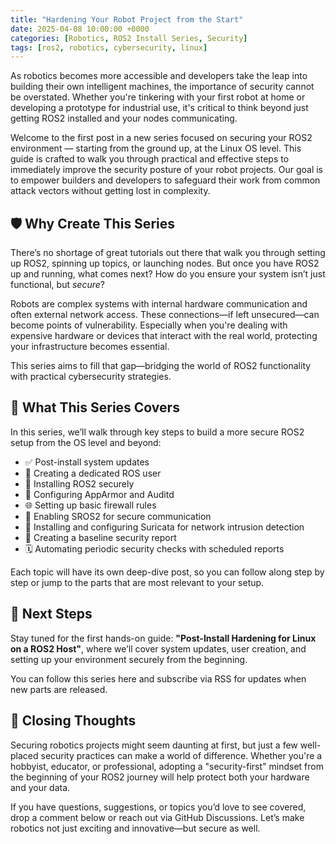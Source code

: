 ```yaml
---
title: "Hardening Your Robot Project from the Start"
date: 2025-04-08 10:00:00 +0000
categories: [Robotics, ROS2 Install Series, Security]
tags: [ros2, robotics, cybersecurity, linux]
---
```


As robotics becomes more accessible and developers take the leap into building their own intelligent machines, the importance of security cannot be overstated. Whether you're tinkering with your first robot at home or developing a prototype for industrial use, it's critical to think beyond just getting ROS2 installed and your nodes communicating.

Welcome to the first post in a new series focused on securing your ROS2 environment — starting from the ground up, at the Linux OS level. This guide is crafted to walk you through practical and effective steps to immediately improve the security posture of your robot projects. Our goal is to empower builders and developers to safeguard their work from common attack vectors without getting lost in complexity.

## 🛡️ Why Create This Series

There’s no shortage of great tutorials out there that walk you through setting up ROS2, spinning up topics, or launching nodes. But once you have ROS2 up and running, what comes next? How do you ensure your system isn’t just functional, but *secure*?

Robots are complex systems with internal hardware communication and often external network access. These connections—if left unsecured—can become points of vulnerability. Especially when you're dealing with expensive hardware or devices that interact with the real world, protecting your infrastructure becomes essential.

This series aims to fill that gap—bridging the world of ROS2 functionality with practical cybersecurity strategies.

## 🔧 What This Series Covers

In this series, we’ll walk through key steps to build a more secure ROS2 setup from the OS level and beyond:

- ✅ Post-install system updates
- 👤 Creating a dedicated ROS user
- 🤖 Installing ROS2 securely
- 🔐 Configuring AppArmor and Auditd
- 🌐 Setting up basic firewall rules
- 🧰 Enabling SROS2 for secure communication
- 🔎 Installing and configuring Suricata for network intrusion detection
- 📄 Creating a baseline security report
- 🗓️ Automating periodic security checks with scheduled reports

Each topic will have its own deep-dive post, so you can follow along step by step or jump to the parts that are most relevant to your setup.

## 🚀 Next Steps

Stay tuned for the first hands-on guide: **"Post-Install Hardening for Linux on a ROS2 Host"**, where we’ll cover system updates, user creation, and setting up your environment securely from the beginning.

You can follow this series here and subscribe via RSS for updates when new parts are released.

## 🧩 Closing Thoughts

Securing robotics projects might seem daunting at first, but just a few well-placed security practices can make a world of difference. Whether you're a hobbyist, educator, or professional, adopting a "security-first" mindset from the beginning of your ROS2 journey will help protect both your hardware and your data.

If you have questions, suggestions, or topics you’d love to see covered, drop a comment below or reach out via GitHub Discussions. Let’s make robotics not just exciting and innovative—but secure as well.
